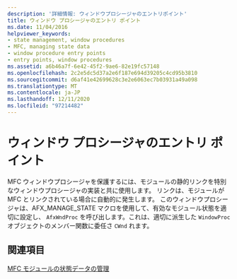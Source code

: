 ```yaml
---
description: '詳細情報: ウィンドウプロシージャのエントリポイント'
title: ウィンドウ プロシージャのエントリ ポイント
ms.date: 11/04/2016
helpviewer_keywords:
- state management, window procedures
- MFC, managing state data
- window procedure entry points
- entry points, window procedures
ms.assetid: a6b46a7f-6e42-45f2-9ae6-82e19fc57148
ms.openlocfilehash: 2c2e5dc5d37a2e6f187e694d39205c4cd95b3810
ms.sourcegitcommit: d6af41e42699628c3e2e6063ec7b03931a49a098
ms.translationtype: MT
ms.contentlocale: ja-JP
ms.lasthandoff: 12/11/2020
ms.locfileid: "97214482"
---
```

# <a name="window-procedure-entry-points"></a>ウィンドウ プロシージャのエントリ ポイント

MFC ウィンドウプロシージャを保護するには、モジュールの静的リンクを特別なウィンドウプロシージャの実装と共に使用します。 リンクは、モジュールが MFC とリンクされている場合に自動的に発生します。 このウィンドウプロシージャは、AFX_MANAGE_STATE マクロを使用して、有効なモジュール状態を適切に設定し、 `AfxWndProc` を呼び出します。これは、適切に派生した `WindowProc` オブジェクトのメンバー関数に委任さ `CWnd` れます。

## <a name="see-also"></a>関連項目

[MFC モジュールの状態データの管理](../mfc/managing-the-state-data-of-mfc-modules.md)
